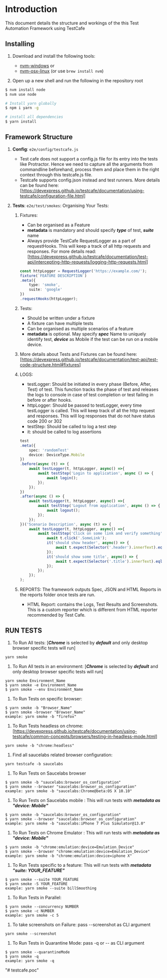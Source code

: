 # Introduction

This document details the structure and workings of the this Test Automation Framework using TestCafe

## Installing

1. Download and install the following tools:
    * [nvm-windows](https://github.com/coreybutler/nvm-windows/releases) or
    * [nvm-osx-linux](https://github.com/creationix/nvm) (or use `brew install nvm`)

1. Open up a new shell and run the following in the repository root

```bash
$ nvm install node
$ nvm use node

# Install yarn globally
$ npm i yarn -g

# install all dependencies
$ yarn install
```

## Framework Structure

1. **Config**: `e2e/config/testcafe.js`

    * Test cafe does not support a config.js file for its entry into the tests like Protractor. Hence we need to capture all the arguments from commandline beforehand, process them and place them in the right context through this testcafe.js file.
    * Testcafe supports config.json instead and test runners. More details can be found here: [<https://devexpress.github.io/testcafe/documentation/using-testcafe/configuration-file.html]>

2. **Tests**: `e2e/test/smokes`: Organising Your Tests:

    1. Fixtures:

        * Can be organised as a Feature
        * **metadata** is mandatory and should specify ***type*** of test, ***suite*** name
        * Always provide TestCafe RequestLogger as a part of requestHooks. This will keep a track of  all http requests and responses. For more details read: [<https://devexpress.github.io/testcafe/documentation/test-api/intercepting-http-requests/logging-http-requests.html>]

        ```typescript
        const httpLogger = RequestLogger('https://example.com/');
        fixture(`FEATURE DESCRIPTION`)
        .meta({
            type: 'smoke',
            suite: 'google'
        })
        .requestHooks(httpLogger);
        ```

    1. Tests:
        * Should be written under a fixture
        * A fixture can have multiple tests
        * Can be organised as multiple scenarios of a feature
        * **metadata** is optional. May specify ***spec*** Name to uniquely identify test, ***device*** as Mobile if the test can be run on a mobile device.

    1. More details about Tests and Fixtures can be found here: [<https://devexpress.github.io/testcafe/documentation/test-api/test-code-structure.html#fixtures]>

    1. LOGS:
        * testLogger: Should be initiated in every phase (Before, After, Test) of test. This function tracks the phase of test and releases the logs to console in case of test completion or test failing in before or after hooks.
        * httpLogger: Should be passed to testLogger, every time testLogger is called. This will keep track of all the http request and responses. This will log responses that do not have status code 200 or 302
        * testStep: Should be called to log a test step
        * it: should be called to log assertions

        ```typescript
        test
        .meta({
            spec: 'randomTest'
            device: DeviceType.Mobile
        })
        .before(async (t) => {
            await testLogger(t, httpLogger, async() =>{
                await testStep('Login to application', async () => {
                    await login();
                });
            });
        })
        .after(async () => {
            await testLogger(t, httpLogger, async() =>{
                await testStep('Logout from application', async () => {
                    await logout();
                });
            });
        })('Scenario Description', async (t) => {
            await testLogger(t, httpLogger, async() =>{
                await testStep('Click on some link and verify something', async () => {
                    await t.click('.SomeLink');
                    it('should show header', async() => {
                        await t.expect(Selector('.header').innerText).eql('Some Header', logFailureMessage('Header title does not equal Some Header'));
                    });
                    it('should show some title', async() => {
                        await t.expect(Selector('.title').innerText).eql('Some TITLE', logFailureMessage('title does not equal Some Title'));
                    });
                });
            });
        );

        ```
        
     1. REPORTS: The framework outputs Spec, JSON and HTML Reports in the reports folder once tests are run.
         * HTML Report: contains the Logs, Test Results and Screenshots. This is a custom reporter which is different from HTML reporter recommended by Test Cafe.

## RUN TESTS

1. To Run All tests: [***Chrome*** is selected by ***default*** and only desktop browser specific tests will run]

```console
yarn smoke
```

1. To Run All tests in an environment: [***Chrome*** is selected by ***default*** and only desktop browser specific tests will run]

```console
yarn smoke Environment_Name
$ yarn smoke -e Environment_Name
$ yarn smoke --env Environment_Name
```

1. To Run Tests on specific browser:

```console
$ yarn smoke -b "Browser_Name"
$ yarn smoke -browser "Browser_Name"
example: yarn smoke -b "firefox"
```

1. To Run Tests headless on chrome: [<https://devexpress.github.io/testcafe/documentation/using-testcafe/common-concepts/browsers/testing-in-headless-mode.html]>

```console
yarn smoke -b "chrome:headless"
```

1. Find all saucelabs related browser configuration:

```console
yarn testcafe -b saucelabs
```

1. To Run Tests on Saucelabs browser

```console
$ yarn smoke -b "saucelabs:browser_os_configuration"
$ yarn smoke --browser "saucelabs:browser_os_configuration"
example: yarn smoke -b "saucelabs:Chrome@beta:OS X 10.10"
```

1. To Run Tests on Saucelabs mobile : This will run tests with ***metadata as "device: Mobile"***

```console
$ yarn smoke -b "saucelabs:browser_os_configuration"
$ yarn smoke --browser "saucelabs:browser_os_configuration"
example: yarn smoke -b "saucelabs:iPhone 7 Plus Simulator@13.0"
```

1. To Run Tests on Chrome Emulator : This will run tests with ***metadata as "device: Mobile"***

```console
$ yarn smoke -b "chrome:emulation:device=Emulation_Device"
$ yarn smoke --browser "chrome:emulation:device=Emulation_Device"
example: yarn smoke -b "chrome:emulation:device=iphone X"
```

1. To Run Tests specific to a feature: This will run tests with ***metadata "suite: YOUR_FEATURE"***

```console
$ yarn smoke --suite YOUR_FEATURE
$ yarn smoke -S YOUR_FEATURE
example: yarn smoke --suite billSmoothing
```

1. To Run Tests in Parallel:

```console
$ yarn smoke --concurrency NUMBER
$ yarn smoke -c NUMBER
example: yarn smoke -c 5
```

1. To take screenshots on Failure: pass --screenshot as CLI argument

```console
yarn smoke --screenshot
```

1. To Run Tests in Quarantine Mode: pass -q or -- as CLI argument

```console
$ yarn smoke --quarantineMode
$ yarn smoke -q
example: yarn smoke -q
```

"# testcafe.poc"
